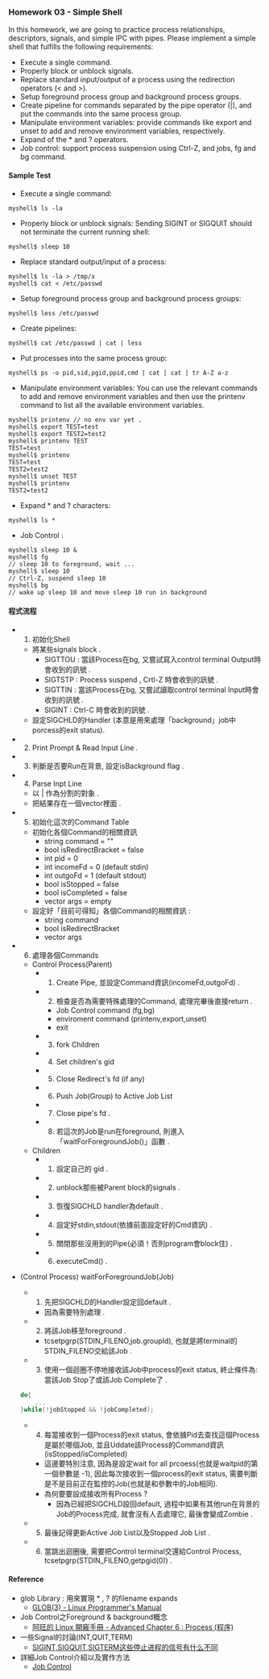### Homework 03 - Simple Shell

In this homework, we are going to practice process relationships, descriptors, signals, and simple IPC with pipes. Please implement a simple shell that fulfills the following requirements:

* Execute a single command.
* Properly block or unblock signals.
* Replace standard input/output of a process using the redirection operators (< and >).
* Setup foreground process group and background process groups.
* Create pipeline for commands separated by the pipe operator (|), and put the commands into the same process group.
* Manipulate environment variables: provide commands like export and unset to add and remove environment variables, respectively.
* Expand of the * and ? operators.
* Job control: support process suspension using Ctrl-Z, and jobs, fg and bg command.

#### Sample Test

* Execute a single command:

```shell
myshell$ ls -la
``` 
* Properly block or unblock signals: Sending SIGINT or SIGQUIT should not terminate the current running shell:

``` shell
myshell$ sleep 10
```

* Replace standard output/input of a process:

``` shell
myshell$ ls -la > /tmp/x
myshell$ cat < /etc/passwd
```

* Setup foreground process group and background process groups:

``` shell
myshell$ less /etc/passwd
```

* Create pipelines:

``` shell
myshell$ cat /etc/passwd | cat | less
```

* Put processes into the same process group:

``` shell
myshell$ ps -o pid,sid,pgid,ppid,cmd | cat | cat | tr A-Z a-z
```

* Manipulate environment variables: You can use the relevant commands to add and remove environment variables and then use the printenv command to list all the available environment variables.

``` shell
myshell$ printenv // no env var yet .
myshell$ export TEST=test
myshell$ export TEST2=test2
myshell$ printenv TEST
TEST=test
myshell$ printenv
TEST=test
TEST2=test2
myshell$ unset TEST
myshell$ printenv 
TEST2=test2
```

* Expand * and ? characters:

``` shell
myshell$ ls *
```
* Job Control :

``` shell
myshell$ sleep 10 &
myshell$ fg
// sleep 10 to foreground, wait ...
myshell$ sleep 10
// Ctrl-Z, suspend sleep 10
myshell$ bg
// wake up sleep 10 and move sleep 10 run in background
```




#### 程式流程
* 1. 初始化Shell
	- 將某些signals block .
		- SIGTTOU : 當該Process在bg, 又嘗試寫入control terminal Output時會收到的訊號 .
		- SIGTSTP : Process suspend , Crtl-Z 時會收到的訊號 .
		- SIGTTIN : 當該Process在bg, 又嘗試讀取control terminal Input時會收到的訊號 .
		- SIGINT : Ctrl-C 時會收到的訊號 .
	- 設定SIGCHLD的Handler (本意是用來處理「background」job中porcess的exit status).

* 2. Print Prompt & Read Input Line .

* 3. 判斷是否要Run在背景, 設定isBackground flag .

* 4. Parse Inpt Line
	- 以 | 作為分割的對象 .
	- 把結果存在一個vector<string>裡面 .

* 5. 初始化這次的Command Table
	- 初始化各個Command的相關資訊 
		- string command = ""
		- bool isRedirectBracket = false
		- int pid = 0
		- int incomeFd = 0 (default stdin)
		- int outgoFd = 1 (default stdout)
		- bool isStopped = false
		- bool isCompleted = false
		- vector<string> args = empty 
	- 設定好「目前可得知」各個Command的相關資訊 :
		- string command  
		- bool isRedirectBracket
		- vector<string> args

* 6. 處理各個Commands 
	- Control Process(Parent)
		- 1. Create Pipe, 並設定Command資訊(incomeFd,outgoFd) .
		- 2. 檢查是否為需要特殊處理的Command, 處理完畢後直接return .
			- Job Control command (fg,bg)
			- enviroment command (printenv,export,unset)
			- exit
		- 3. fork Children
		- 4. Set children's gid
		- 5. Close Redirect's fd (if any)
		- 6. Push Job(Group) to Active Job List
		- 7. Close pipe's fd .
		- 8. 若這次的Job是run在foreground, 則進入「waitForForegroundJob()」函數 .
	- Children
		- 1. 設定自己的 gid .
		- 2. unblock那些被Parent block的signals .
		- 3. 恢復SIGCHLD handler為default .
		- 4. 設定好stdin,stdout(依據前面設定好的Cmd資訊) .
		- 5. 關閉那些沒用到的Pipe(必須！否則program會block住) .
		- 6. executeCmd() .

* (Control Process) waitForForegroundJob(Job)
	- 1. 先把SIGCHLD的Handler設定回default .
		- 因為需要特別處理 .
	- 2. 將該Job移至foreground .
		- tcsetpgrp(STDIN_FILENO,job.groupId), 也就是將terminal的STDIN_FILENO交給該Job .
	- 3. 使用一個迴圈不停地接收該Job中process的exit status, 終止條件為: 當該Job Stop了或該Job Complete了 .

	``` C++
	do{
		...
	}while(!jobStopped && !jobCompleted);
	```


	- 4. 每當接收到一個Process的exit status, 會依據Pid去查找這個Process是屬於哪個Job, 並且Uddate該Process的Command資訊(isStopped/isCompleted)
		- 這邊要特別注意, 因為是設定wait for all prcoess(也就是waitpid的第一個參數是 -1), 因此每次接收到一個process的exit status, 需要判斷是不是目前正在監控的Job(也就是和參數中的Job相同).
		- 為何要要設成接收所有Process ?
			- 因為已經把SIGCHLD設回default, 過程中如果有其他run在背景的Job的Process完成, 就會沒有人去處理它, 最後會變成Zombie .
	- 5. 最後記得更新Active Job List以及Stopped Job List .
	- 6. 當跳出迴圈後, 需要把Control terminal交還給Control Process, tcsetpgrp(STDIN_FILENO,getpgid(0)) .

#### Reference

* glob Library : 用來實現 * , ? 的filename expands
	- [GLOB(3) - Linux Programmer's Manual](http://man7.org/linux/man-pages/man3/glob.3.html)
* Job Control之Foreground & background概念
	- [阿旺的 Linux 開竅手冊 - Advanced Chapter 6 : Process (程序)](http://wanggen.myweb.hinet.net/ach6/ach6.html?MywebPageId=201751493987558650&MywebPageId=201751493987569034&MywebPageId=201751493993563019&MywebPageId=201761494046201738&MywebPageId=201761494046245306#bg)
* 一些Signal的討論(INT,QUIT,TERM) 
	- [SIGINT,SIGQUIT,SIGTERM这些停止进程的信号有什么不同](http://bbs.csdn.net/topics/330100297)
* 詳細Job Control介紹以及實作方法 
	- [Job Control](https://ftp.gnu.org/old-gnu/Manuals/glibc-2.2.3/html_chapter/libc_27.html#SEC582)










